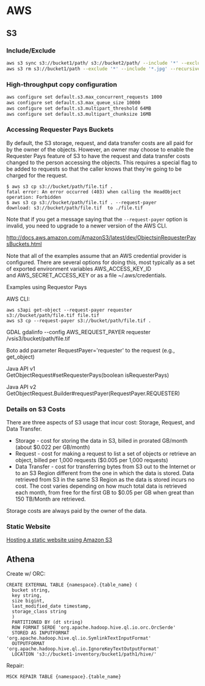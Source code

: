 # AWS 

## S3

### Include/Exclude 

```sh
aws s3 sync s3://bucket1/path/ s3://bucket2/path/ --include '*' --exclude '*.xml'
aws s3 rm s3://bucket1/path --exclude '*' --include '*.jpg' --recursive
```

### High-throughput copy configuration

```sh
aws configure set default.s3.max_concurrent_requests 1000
aws configure set default.s3.max_queue_size 10000
aws configure set default.s3.multipart_threshold 64MB
aws configure set default.s3.multipart_chunksize 16MB
```

### Accessing Requester Pays Buckets

By default, the S3 storage, request, and data transfer costs are all paid for by the owner of the objects.  However, an owner may choose to enable the Requester Pays feature of S3 to have the request and data transfer costs changed to the person accessing the objects.  This requires a special flag to be added to requests so that the caller knows that they're going to be charged for the request.  

```
$ aws s3 cp s3://bucket/path/file.tif . 
fatal error: An error occurred (403) when calling the HeadObject operation: Forbidden
$ aws s3 cp s3://bucket/path/file.tif . --request-payer
download: s3://bucket/path/file.tif  to ./file.tif
```

Note that if you get a message saying that the `--request-payer` option is invalid, you need to upgrade to a newer version of the AWS CLI.

http://docs.aws.amazon.com/AmazonS3/latest/dev/ObjectsinRequesterPaysBuckets.html

Note that all of the examples assume that an AWS credential provider is configured.  There are several options for doing this, most typically as a set of exported environment variables AWS_ACCESS_KEY_ID and AWS_SECRET_ACCESS_KEY or as a file ~/.aws/credentials. 

Examples using Requestor Pays

AWS CLI:
```
aws s3api get-object --request-payer requester s3://bucket/path/file.tif file.tif
aws s3 cp --request-payer s3://bucket/path/file.tif .
```

GDAL
gdalinfo --config AWS_REQUEST_PAYER requester /vsis3/bucket/path/file.tif 

Boto
add parameter RequestPayer='requester' to the request (e.g., get_object)

Java API v1
	GetObjectRequest#setRequesterPays(boolean isRequesterPays)

Java API v2
	GetObjectRequest.Builder#requestPayer(RequestPayer.REQUESTER)


### Details on S3 Costs

There are three aspects of S3 usage that incur cost: Storage, Request, and Data Transfer.  

* Storage - cost for storing the data in S3, billed in prorated GB/month (about $0.022 per GB/month)
* Request - cost for making a request to list a set of objects or retrieve an object, billed per 1,000 requests ($0.005 per 1,000 requests)
* Data Transfer - cost for transferring bytes from S3 out to the Internet or to an S3 Region different from the one in which the data is stored. Data retrieved from S3 in the same S3 Region as the data is stored incurs no cost. The cost varies depending on how much total data is retrieved each month, from free for the first GB to $0.05 per GB when great than 150 TB/Month are retrieved.

Storage costs are always paid by the owner of the data.  

### Static Website

[Hosting a static website using Amazon S3](https://docs.aws.amazon.com/AmazonS3/latest/userguide/WebsiteHosting.html)

## Athena

Create w/ ORC:
```
CREATE EXTERNAL TABLE {namespace}.{table_name} (
  bucket string,
  key string,
  size bigint,
  last_modified_date timestamp,
  storage_class string
  )
  PARTITIONED BY (dt string)
  ROW FORMAT SERDE 'org.apache.hadoop.hive.ql.io.orc.OrcSerde'
  STORED AS INPUTFORMAT 'org.apache.hadoop.hive.ql.io.SymlinkTextInputFormat'
  OUTPUTFORMAT  'org.apache.hadoop.hive.ql.io.IgnoreKeyTextOutputFormat'
  LOCATION 's3://bucket1-inventory/bucket1/path1/hive/'
```

Repair:
```
MSCK REPAIR TABLE {namespace}.{table_name}
```
